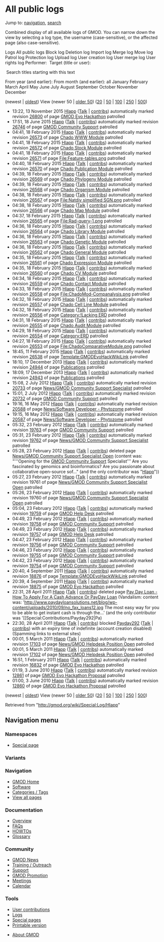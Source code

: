 <div id="mw-page-base" class="noprint">

</div>

<div id="mw-head-base" class="noprint">

</div>

<div id="content" class="mw-body" role="main">

<span id="top"></span>

<div id="mw-js-message" style="display:none;">

</div>



# <span dir="auto">All public logs</span>

<div id="bodyContent">

<div id="contentSub">

</div>

<div id="jump-to-nav" class="mw-jump">

Jump to: [navigation](#mw-navigation), [search](#p-search)

</div>

<div id="mw-content-text">

Combined display of all available logs of GMOD. You can narrow down the
view by selecting a log type, the username (case-sensitive), or the
affected page (also case-sensitive).

Logs All public logs Block log Deletion log Import log Merge log Move
log Patrol log Protection log Upload log User creation log User merge
log User rights log <span style="white-space: nowrap">Performer: </span>
<span style="white-space: nowrap">Target (title or user): </span>

 Search titles starting with this text

From year (and earlier): From month (and earlier): all January February
March April May June July August September October November December

(newest \| <a
href="/mediawiki/index.php?title=Special:Log/Hlapp&amp;dir=prev&amp;type=&amp;user=Hlapp"
class="mw-lastlink" rel="last" title="Special:Log/Hlapp">oldest</a>)
View (newer 50 \| <a
href="/mediawiki/index.php?title=Special:Log/Hlapp&amp;offset=20100603010043&amp;type=&amp;user=Hlapp"
class="mw-nextlink" rel="next" title="Special:Log/Hlapp">older 50</a>)
(<a
href="/mediawiki/index.php?title=Special:Log/Hlapp&amp;offset=&amp;limit=20&amp;type=&amp;user=Hlapp"
class="mw-numlink" title="Special:Log/Hlapp">20</a> \| <a
href="/mediawiki/index.php?title=Special:Log/Hlapp&amp;offset=&amp;limit=50&amp;type=&amp;user=Hlapp"
class="mw-numlink" title="Special:Log/Hlapp">50</a> \| <a
href="/mediawiki/index.php?title=Special:Log/Hlapp&amp;offset=&amp;limit=100&amp;type=&amp;user=Hlapp"
class="mw-numlink" title="Special:Log/Hlapp">100</a> \| <a
href="/mediawiki/index.php?title=Special:Log/Hlapp&amp;offset=&amp;limit=250&amp;type=&amp;user=Hlapp"
class="mw-numlink" title="Special:Log/Hlapp">250</a> \| <a
href="/mediawiki/index.php?title=Special:Log/Hlapp&amp;offset=&amp;limit=500&amp;type=&amp;user=Hlapp"
class="mw-numlink" title="Special:Log/Hlapp">500</a>)

- 13:22, 13 November 2015 <a href="/wiki/User:Hlapp" class="mw-userlink"
  title="User:Hlapp">Hlapp</a> <span class="mw-usertoollinks">(<a
  href="/mediawiki/index.php?title=User_talk:Hlapp&amp;action=edit&amp;redlink=1"
  class="new" title="User talk:Hlapp (page does not exist)">Talk</a> \|
  [contribs](/wiki/Special:Contributions/Hlapp "Special:Contributions/Hlapp"))</span>
  automatically marked revision
  [26800](/mediawiki/index.php?title=GMOD_Evo_Hackathon&oldid=26800&diff=prev "GMOD Evo Hackathon")
  of page [GMOD Evo
  Hackathon](/wiki/GMOD_Evo_Hackathon "GMOD Evo Hackathon") patrolled
- 17:51, 18 June 2015 <a href="/wiki/User:Hlapp" class="mw-userlink"
  title="User:Hlapp">Hlapp</a> <span class="mw-usertoollinks">(<a
  href="/mediawiki/index.php?title=User_talk:Hlapp&amp;action=edit&amp;redlink=1"
  class="new" title="User talk:Hlapp (page does not exist)">Talk</a> \|
  [contribs](/wiki/Special:Contributions/Hlapp "Special:Contributions/Hlapp"))</span>
  automatically marked revision
  [26746](/mediawiki/index.php?title=GMOD_Community_Support&oldid=26746&diff=prev "GMOD Community Support")
  of page [GMOD Community
  Support](/wiki/GMOD_Community_Support "GMOD Community Support")
  patrolled
- 04:41, 18 February 2015 <a href="/wiki/User:Hlapp" class="mw-userlink"
  title="User:Hlapp">Hlapp</a> <span class="mw-usertoollinks">(<a
  href="/mediawiki/index.php?title=User_talk:Hlapp&amp;action=edit&amp;redlink=1"
  class="new" title="User talk:Hlapp (page does not exist)">Talk</a> \|
  [contribs](/wiki/Special:Contributions/Hlapp "Special:Contributions/Hlapp"))</span>
  automatically marked revision
  [26573](/mediawiki/index.php?title=Chado_WWW_Module&oldid=26573&diff=prev "Chado WWW Module")
  of page [Chado WWW Module](/wiki/Chado_WWW_Module "Chado WWW Module")
  patrolled
- 04:41, 18 February 2015 <a href="/wiki/User:Hlapp" class="mw-userlink"
  title="User:Hlapp">Hlapp</a> <span class="mw-usertoollinks">(<a
  href="/mediawiki/index.php?title=User_talk:Hlapp&amp;action=edit&amp;redlink=1"
  class="new" title="User talk:Hlapp (page does not exist)">Talk</a> \|
  [contribs](/wiki/Special:Contributions/Hlapp "Special:Contributions/Hlapp"))</span>
  automatically marked revision
  [26572](/mediawiki/index.php?title=Chado_Stock_Module&oldid=26572&diff=prev "Chado Stock Module")
  of page [Chado Stock
  Module](/wiki/Chado_Stock_Module "Chado Stock Module") patrolled
- 04:41, 18 February 2015 <a href="/wiki/User:Hlapp" class="mw-userlink"
  title="User:Hlapp">Hlapp</a> <span class="mw-usertoollinks">(<a
  href="/mediawiki/index.php?title=User_talk:Hlapp&amp;action=edit&amp;redlink=1"
  class="new" title="User talk:Hlapp (page does not exist)">Talk</a> \|
  [contribs](/wiki/Special:Contributions/Hlapp "Special:Contributions/Hlapp"))</span>
  automatically marked revision
  [26571](/mediawiki/index.php?title=File:Feature-tables.png&oldid=26571&diff=prev "File:Feature-tables.png")
  of page
  [File:Feature-tables.png](/wiki/File:Feature-tables.png "File:Feature-tables.png")
  patrolled
- 04:40, 18 February 2015 <a href="/wiki/User:Hlapp" class="mw-userlink"
  title="User:Hlapp">Hlapp</a> <span class="mw-usertoollinks">(<a
  href="/mediawiki/index.php?title=User_talk:Hlapp&amp;action=edit&amp;redlink=1"
  class="new" title="User talk:Hlapp (page does not exist)">Talk</a> \|
  [contribs](/wiki/Special:Contributions/Hlapp "Special:Contributions/Hlapp"))</span>
  automatically marked revision
  [26570](/mediawiki/index.php?title=Chado_Publication_Module&oldid=26570&diff=prev "Chado Publication Module")
  of page [Chado Publication
  Module](/wiki/Chado_Publication_Module "Chado Publication Module")
  patrolled
- 04:39, 18 February 2015 <a href="/wiki/User:Hlapp" class="mw-userlink"
  title="User:Hlapp">Hlapp</a> <span class="mw-usertoollinks">(<a
  href="/mediawiki/index.php?title=User_talk:Hlapp&amp;action=edit&amp;redlink=1"
  class="new" title="User talk:Hlapp (page does not exist)">Talk</a> \|
  [contribs](/wiki/Special:Contributions/Hlapp "Special:Contributions/Hlapp"))</span>
  automatically marked revision
  [26569](/mediawiki/index.php?title=Chado_Phylogeny_Module&oldid=26569&diff=prev "Chado Phylogeny Module")
  of page [Chado Phylogeny
  Module](/wiki/Chado_Phylogeny_Module "Chado Phylogeny Module")
  patrolled
- 04:39, 18 February 2015 <a href="/wiki/User:Hlapp" class="mw-userlink"
  title="User:Hlapp">Hlapp</a> <span class="mw-usertoollinks">(<a
  href="/mediawiki/index.php?title=User_talk:Hlapp&amp;action=edit&amp;redlink=1"
  class="new" title="User talk:Hlapp (page does not exist)">Talk</a> \|
  [contribs](/wiki/Special:Contributions/Hlapp "Special:Contributions/Hlapp"))</span>
  automatically marked revision
  [26568](/mediawiki/index.php?title=Chado_Organism_Module&oldid=26568&diff=prev "Chado Organism Module")
  of page [Chado Organism
  Module](/wiki/Chado_Organism_Module "Chado Organism Module") patrolled
- 04:38, 18 February 2015 <a href="/wiki/User:Hlapp" class="mw-userlink"
  title="User:Hlapp">Hlapp</a> <span class="mw-usertoollinks">(<a
  href="/mediawiki/index.php?title=User_talk:Hlapp&amp;action=edit&amp;redlink=1"
  class="new" title="User talk:Hlapp (page does not exist)">Talk</a> \|
  [contribs](/wiki/Special:Contributions/Hlapp "Special:Contributions/Hlapp"))</span>
  automatically marked revision
  [26567](/mediawiki/index.php?title=File:Natdiv_simplified_SGN.png&oldid=26567&diff=prev "File:Natdiv simplified SGN.png")
  of page [File:Natdiv simplified
  SGN.png](/wiki/File:Natdiv_simplified_SGN.png "File:Natdiv simplified SGN.png")
  patrolled
- 04:38, 18 February 2015 <a href="/wiki/User:Hlapp" class="mw-userlink"
  title="User:Hlapp">Hlapp</a> <span class="mw-usertoollinks">(<a
  href="/mediawiki/index.php?title=User_talk:Hlapp&amp;action=edit&amp;redlink=1"
  class="new" title="User talk:Hlapp (page does not exist)">Talk</a> \|
  [contribs](/wiki/Special:Contributions/Hlapp "Special:Contributions/Hlapp"))</span>
  automatically marked revision
  [26566](/mediawiki/index.php?title=Chado_Map_Module&oldid=26566&diff=prev "Chado Map Module")
  of page [Chado Map Module](/wiki/Chado_Map_Module "Chado Map Module")
  patrolled
- 04:37, 18 February 2015 <a href="/wiki/User:Hlapp" class="mw-userlink"
  title="User:Hlapp">Hlapp</a> <span class="mw-usertoollinks">(<a
  href="/mediawiki/index.php?title=User_talk:Hlapp&amp;action=edit&amp;redlink=1"
  class="new" title="User talk:Hlapp (page does not exist)">Talk</a> \|
  [contribs](/wiki/Special:Contributions/Hlapp "Special:Contributions/Hlapp"))</span>
  automatically marked revision
  [26565](/mediawiki/index.php?title=File:Rad-query-1.png&oldid=26565&diff=prev "File:Rad-query-1.png")
  of page
  [File:Rad-query-1.png](/wiki/File:Rad-query-1.png "File:Rad-query-1.png")
  patrolled
- 04:36, 18 February 2015 <a href="/wiki/User:Hlapp" class="mw-userlink"
  title="User:Hlapp">Hlapp</a> <span class="mw-usertoollinks">(<a
  href="/mediawiki/index.php?title=User_talk:Hlapp&amp;action=edit&amp;redlink=1"
  class="new" title="User talk:Hlapp (page does not exist)">Talk</a> \|
  [contribs](/wiki/Special:Contributions/Hlapp "Special:Contributions/Hlapp"))</span>
  automatically marked revision
  [26564](/mediawiki/index.php?title=Chado_Library_Module&oldid=26564&diff=prev "Chado Library Module")
  of page [Chado Library
  Module](/wiki/Chado_Library_Module "Chado Library Module") patrolled
- 04:36, 18 February 2015 <a href="/wiki/User:Hlapp" class="mw-userlink"
  title="User:Hlapp">Hlapp</a> <span class="mw-usertoollinks">(<a
  href="/mediawiki/index.php?title=User_talk:Hlapp&amp;action=edit&amp;redlink=1"
  class="new" title="User talk:Hlapp (page does not exist)">Talk</a> \|
  [contribs](/wiki/Special:Contributions/Hlapp "Special:Contributions/Hlapp"))</span>
  automatically marked revision
  [26563](/mediawiki/index.php?title=Chado_Genetic_Module&oldid=26563&diff=prev "Chado Genetic Module")
  of page [Chado Genetic
  Module](/wiki/Chado_Genetic_Module "Chado Genetic Module") patrolled
- 04:36, 18 February 2015 <a href="/wiki/User:Hlapp" class="mw-userlink"
  title="User:Hlapp">Hlapp</a> <span class="mw-usertoollinks">(<a
  href="/mediawiki/index.php?title=User_talk:Hlapp&amp;action=edit&amp;redlink=1"
  class="new" title="User talk:Hlapp (page does not exist)">Talk</a> \|
  [contribs](/wiki/Special:Contributions/Hlapp "Special:Contributions/Hlapp"))</span>
  automatically marked revision
  [26562](/mediawiki/index.php?title=Chado_General_Module&oldid=26562&diff=prev "Chado General Module")
  of page [Chado General
  Module](/wiki/Chado_General_Module "Chado General Module") patrolled
- 04:35, 18 February 2015 <a href="/wiki/User:Hlapp" class="mw-userlink"
  title="User:Hlapp">Hlapp</a> <span class="mw-usertoollinks">(<a
  href="/mediawiki/index.php?title=User_talk:Hlapp&amp;action=edit&amp;redlink=1"
  class="new" title="User talk:Hlapp (page does not exist)">Talk</a> \|
  [contribs](/wiki/Special:Contributions/Hlapp "Special:Contributions/Hlapp"))</span>
  automatically marked revision
  [26561](/mediawiki/index.php?title=Chado_Expression_Module&oldid=26561&diff=prev "Chado Expression Module")
  of page [Chado Expression
  Module](/wiki/Chado_Expression_Module "Chado Expression Module")
  patrolled
- 04:35, 18 February 2015 <a href="/wiki/User:Hlapp" class="mw-userlink"
  title="User:Hlapp">Hlapp</a> <span class="mw-usertoollinks">(<a
  href="/mediawiki/index.php?title=User_talk:Hlapp&amp;action=edit&amp;redlink=1"
  class="new" title="User talk:Hlapp (page does not exist)">Talk</a> \|
  [contribs](/wiki/Special:Contributions/Hlapp "Special:Contributions/Hlapp"))</span>
  automatically marked revision
  [26560](/mediawiki/index.php?title=Chado_CV_Module&oldid=26560&diff=prev "Chado CV Module")
  of page [Chado CV Module](/wiki/Chado_CV_Module "Chado CV Module")
  patrolled
- 04:34, 18 February 2015 <a href="/wiki/User:Hlapp" class="mw-userlink"
  title="User:Hlapp">Hlapp</a> <span class="mw-usertoollinks">(<a
  href="/mediawiki/index.php?title=User_talk:Hlapp&amp;action=edit&amp;redlink=1"
  class="new" title="User talk:Hlapp (page does not exist)">Talk</a> \|
  [contribs](/wiki/Special:Contributions/Hlapp "Special:Contributions/Hlapp"))</span>
  automatically marked revision
  [26559](/mediawiki/index.php?title=Chado_Contact_Module&oldid=26559&diff=prev "Chado Contact Module")
  of page [Chado Contact
  Module](/wiki/Chado_Contact_Module "Chado Contact Module") patrolled
- 04:33, 18 February 2015 <a href="/wiki/User:Hlapp" class="mw-userlink"
  title="User:Hlapp">Hlapp</a> <span class="mw-usertoollinks">(<a
  href="/mediawiki/index.php?title=User_talk:Hlapp&amp;action=edit&amp;redlink=1"
  class="new" title="User talk:Hlapp (page does not exist)">Talk</a> \|
  [contribs](/wiki/Special:Contributions/Hlapp "Special:Contributions/Hlapp"))</span>
  automatically marked revision
  [26558](/mediawiki/index.php?title=File:ChadoMod-Companalysis.png&oldid=26558&diff=prev "File:ChadoMod-Companalysis.png")
  of page
  [File:ChadoMod-Companalysis.png](/wiki/File:ChadoMod-Companalysis.png "File:ChadoMod-Companalysis.png")
  patrolled
- 04:32, 18 February 2015 <a href="/wiki/User:Hlapp" class="mw-userlink"
  title="User:Hlapp">Hlapp</a> <span class="mw-usertoollinks">(<a
  href="/mediawiki/index.php?title=User_talk:Hlapp&amp;action=edit&amp;redlink=1"
  class="new" title="User talk:Hlapp (page does not exist)">Talk</a> \|
  [contribs](/wiki/Special:Contributions/Hlapp "Special:Contributions/Hlapp"))</span>
  automatically marked revision
  [26557](/mediawiki/index.php?title=Chado_Cell_Line_Module&oldid=26557&diff=prev "Chado Cell Line Module")
  of page [Chado Cell Line
  Module](/wiki/Chado_Cell_Line_Module "Chado Cell Line Module")
  patrolled
- 04:32, 18 February 2015 <a href="/wiki/User:Hlapp" class="mw-userlink"
  title="User:Hlapp">Hlapp</a> <span class="mw-usertoollinks">(<a
  href="/mediawiki/index.php?title=User_talk:Hlapp&amp;action=edit&amp;redlink=1"
  class="new" title="User talk:Hlapp (page does not exist)">Talk</a> \|
  [contribs](/wiki/Special:Contributions/Hlapp "Special:Contributions/Hlapp"))</span>
  automatically marked revision
  [26556](/mediawiki/index.php?title=Category:!Lacking_ERD&oldid=26556&diff=prev "Category:!Lacking ERD")
  of page [Category:!Lacking
  ERD](/wiki/Category:!Lacking_ERD "Category:!Lacking ERD") patrolled
- 04:31, 18 February 2015 <a href="/wiki/User:Hlapp" class="mw-userlink"
  title="User:Hlapp">Hlapp</a> <span class="mw-usertoollinks">(<a
  href="/mediawiki/index.php?title=User_talk:Hlapp&amp;action=edit&amp;redlink=1"
  class="new" title="User talk:Hlapp (page does not exist)">Talk</a> \|
  [contribs](/wiki/Special:Contributions/Hlapp "Special:Contributions/Hlapp"))</span>
  automatically marked revision
  [26555](/mediawiki/index.php?title=Chado_Audit_Module&oldid=26555&diff=prev "Chado Audit Module")
  of page [Chado Audit
  Module](/wiki/Chado_Audit_Module "Chado Audit Module") patrolled
- 04:29, 18 February 2015 <a href="/wiki/User:Hlapp" class="mw-userlink"
  title="User:Hlapp">Hlapp</a> <span class="mw-usertoollinks">(<a
  href="/mediawiki/index.php?title=User_talk:Hlapp&amp;action=edit&amp;redlink=1"
  class="new" title="User talk:Hlapp (page does not exist)">Talk</a> \|
  [contribs](/wiki/Special:Contributions/Hlapp "Special:Contributions/Hlapp"))</span>
  automatically marked revision
  [26554](/mediawiki/index.php?title=Category:ERD&oldid=26554&diff=prev "Category:ERD")
  of page [Category:ERD](/wiki/Category:ERD "Category:ERD") patrolled
- 04:27, 18 February 2015 <a href="/wiki/User:Hlapp" class="mw-userlink"
  title="User:Hlapp">Hlapp</a> <span class="mw-usertoollinks">(<a
  href="/mediawiki/index.php?title=User_talk:Hlapp&amp;action=edit&amp;redlink=1"
  class="new" title="User talk:Hlapp (page does not exist)">Talk</a> \|
  [contribs](/wiki/Special:Contributions/Hlapp "Special:Contributions/Hlapp"))</span>
  automatically marked revision
  [26553](/mediawiki/index.php?title=File:ChadoComparativeModule.png&oldid=26553&diff=prev "File:ChadoComparativeModule.png")
  of page
  [File:ChadoComparativeModule.png](/wiki/File:ChadoComparativeModule.png "File:ChadoComparativeModule.png")
  patrolled
- 18:45, 11 February 2015 <a href="/wiki/User:Hlapp" class="mw-userlink"
  title="User:Hlapp">Hlapp</a> <span class="mw-usertoollinks">(<a
  href="/mediawiki/index.php?title=User_talk:Hlapp&amp;action=edit&amp;redlink=1"
  class="new" title="User talk:Hlapp (page does not exist)">Talk</a> \|
  [contribs](/wiki/Special:Contributions/Hlapp "Special:Contributions/Hlapp"))</span>
  automatically marked revision
  [26538](/mediawiki/index.php?title=Template:GMODEvoHackWikiLink&oldid=26538&diff=prev "Template:GMODEvoHackWikiLink")
  of page
  [Template:GMODEvoHackWikiLink](/wiki/Template:GMODEvoHackWikiLink "Template:GMODEvoHackWikiLink")
  patrolled
- 18:10, 17 December 2013 <a href="/wiki/User:Hlapp" class="mw-userlink"
  title="User:Hlapp">Hlapp</a> <span class="mw-usertoollinks">(<a
  href="/mediawiki/index.php?title=User_talk:Hlapp&amp;action=edit&amp;redlink=1"
  class="new" title="User talk:Hlapp (page does not exist)">Talk</a> \|
  [contribs](/wiki/Special:Contributions/Hlapp "Special:Contributions/Hlapp"))</span>
  automatically marked revision
  [24944](/mediawiki/index.php?title=Publications&oldid=24944&diff=prev "Publications")
  of page [Publications](/wiki/Publications "Publications") patrolled
- 18:09, 17 December 2013 <a href="/wiki/User:Hlapp" class="mw-userlink"
  title="User:Hlapp">Hlapp</a> <span class="mw-usertoollinks">(<a
  href="/mediawiki/index.php?title=User_talk:Hlapp&amp;action=edit&amp;redlink=1"
  class="new" title="User talk:Hlapp (page does not exist)">Talk</a> \|
  [contribs](/wiki/Special:Contributions/Hlapp "Special:Contributions/Hlapp"))</span>
  automatically marked revision
  [24943](/mediawiki/index.php?title=Publications&oldid=24943&diff=prev "Publications")
  of page [Publications](/wiki/Publications "Publications") patrolled
- 15:08, 2 July 2012 <a href="/wiki/User:Hlapp" class="mw-userlink"
  title="User:Hlapp">Hlapp</a> <span class="mw-usertoollinks">(<a
  href="/mediawiki/index.php?title=User_talk:Hlapp&amp;action=edit&amp;redlink=1"
  class="new" title="User talk:Hlapp (page does not exist)">Talk</a> \|
  [contribs](/wiki/Special:Contributions/Hlapp "Special:Contributions/Hlapp"))</span>
  automatically marked revision
  [20733](/mediawiki/index.php?title=News/GMOD_Community_Support_Specialist&oldid=20733&diff=prev "News/GMOD Community Support Specialist")
  of page [News/GMOD Community Support
  Specialist](/wiki/News/GMOD_Community_Support_Specialist "News/GMOD Community Support Specialist")
  patrolled
- 15:01, 2 July 2012 <a href="/wiki/User:Hlapp" class="mw-userlink"
  title="User:Hlapp">Hlapp</a> <span class="mw-usertoollinks">(<a
  href="/mediawiki/index.php?title=User_talk:Hlapp&amp;action=edit&amp;redlink=1"
  class="new" title="User talk:Hlapp (page does not exist)">Talk</a> \|
  [contribs](/wiki/Special:Contributions/Hlapp "Special:Contributions/Hlapp"))</span>
  automatically marked revision
  [20732](/mediawiki/index.php?title=GMOD_Community_Support&oldid=20732&diff=prev "GMOD Community Support")
  of page [GMOD Community
  Support](/wiki/GMOD_Community_Support "GMOD Community Support")
  patrolled
- 19:16, 16 May 2012 <a href="/wiki/User:Hlapp" class="mw-userlink"
  title="User:Hlapp">Hlapp</a> <span class="mw-usertoollinks">(<a
  href="/mediawiki/index.php?title=User_talk:Hlapp&amp;action=edit&amp;redlink=1"
  class="new" title="User talk:Hlapp (page does not exist)">Talk</a> \|
  [contribs](/wiki/Special:Contributions/Hlapp "Special:Contributions/Hlapp"))</span>
  automatically marked revision
  [20588](/mediawiki/index.php?title=News/Software_Developer_-_Phytozome&oldid=20588&diff=prev "News/Software Developer - Phytozome")
  of page [News/Software Developer -
  Phytozome](/wiki/News/Software_Developer_-_Phytozome "News/Software Developer - Phytozome")
  patrolled
- 19:15, 16 May 2012 <a href="/wiki/User:Hlapp" class="mw-userlink"
  title="User:Hlapp">Hlapp</a> <span class="mw-usertoollinks">(<a
  href="/mediawiki/index.php?title=User_talk:Hlapp&amp;action=edit&amp;redlink=1"
  class="new" title="User talk:Hlapp (page does not exist)">Talk</a> \|
  [contribs](/wiki/Special:Contributions/Hlapp "Special:Contributions/Hlapp"))</span>
  automatically marked revision
  [20587](/mediawiki/index.php?title=News/Software_Developer_-_Phytozome&oldid=20587&diff=prev "News/Software Developer - Phytozome")
  of page [News/Software Developer -
  Phytozome](/wiki/News/Software_Developer_-_Phytozome "News/Software Developer - Phytozome")
  patrolled
- 05:32, 23 February 2012 <a href="/wiki/User:Hlapp" class="mw-userlink"
  title="User:Hlapp">Hlapp</a> <span class="mw-usertoollinks">(<a
  href="/mediawiki/index.php?title=User_talk:Hlapp&amp;action=edit&amp;redlink=1"
  class="new" title="User talk:Hlapp (page does not exist)">Talk</a> \|
  [contribs](/wiki/Special:Contributions/Hlapp "Special:Contributions/Hlapp"))</span>
  automatically marked revision
  [19763](/mediawiki/index.php?title=GMOD_Community_Support&oldid=19763&diff=prev "GMOD Community Support")
  of page [GMOD Community
  Support](/wiki/GMOD_Community_Support "GMOD Community Support")
  patrolled
- 05:31, 23 February 2012 <a href="/wiki/User:Hlapp" class="mw-userlink"
  title="User:Hlapp">Hlapp</a> <span class="mw-usertoollinks">(<a
  href="/mediawiki/index.php?title=User_talk:Hlapp&amp;action=edit&amp;redlink=1"
  class="new" title="User talk:Hlapp (page does not exist)">Talk</a> \|
  [contribs](/wiki/Special:Contributions/Hlapp "Special:Contributions/Hlapp"))</span>
  automatically marked revision
  [19762](/mediawiki/index.php?title=News/GMOD_Community_Support_Specialist&oldid=19762&diff=prev "News/GMOD Community Support Specialist")
  of page [News/GMOD Community Support
  Specialist](/wiki/News/GMOD_Community_Support_Specialist "News/GMOD Community Support Specialist")
  patrolled
- 05:28, 23 February 2012 <a href="/wiki/User:Hlapp" class="mw-userlink"
  title="User:Hlapp">Hlapp</a> <span class="mw-usertoollinks">(<a
  href="/mediawiki/index.php?title=User_talk:Hlapp&amp;action=edit&amp;redlink=1"
  class="new" title="User talk:Hlapp (page does not exist)">Talk</a> \|
  [contribs](/wiki/Special:Contributions/Hlapp "Special:Contributions/Hlapp"))</span>
  deleted page <a
  href="/mediawiki/index.php?title=News/GMOD_Community_Support_Specialist_Open&amp;action=edit&amp;redlink=1"
  class="new"
  title="News/GMOD Community Support Specialist Open (page does not exist)">News/GMOD
  Community Support Specialist Open</a> <span class="comment">(content
  was: "'''Opening for the [GMOD Community
  Support](/wiki/GMOD_Community_Support "GMOD Community Support")
  Specialist''' Are you fascinated by genomics and bioinformatics? Are
  you passionate about collaborative open-source sof…" (and the only
  contributor was
  "[Hlapp](/wiki/Special:Contributions/Hlapp "Special:Contributions/Hlapp")"))</span>
- 05:27, 23 February 2012 <a href="/wiki/User:Hlapp" class="mw-userlink"
  title="User:Hlapp">Hlapp</a> <span class="mw-usertoollinks">(<a
  href="/mediawiki/index.php?title=User_talk:Hlapp&amp;action=edit&amp;redlink=1"
  class="new" title="User talk:Hlapp (page does not exist)">Talk</a> \|
  [contribs](/wiki/Special:Contributions/Hlapp "Special:Contributions/Hlapp"))</span>
  automatically marked revision 19761 of page <a
  href="/mediawiki/index.php?title=News/GMOD_Community_Support_Specialist_Open&amp;action=edit&amp;redlink=1"
  class="new"
  title="News/GMOD Community Support Specialist Open (page does not exist)">News/GMOD
  Community Support Specialist Open</a> patrolled
- 05:26, 23 February 2012 <a href="/wiki/User:Hlapp" class="mw-userlink"
  title="User:Hlapp">Hlapp</a> <span class="mw-usertoollinks">(<a
  href="/mediawiki/index.php?title=User_talk:Hlapp&amp;action=edit&amp;redlink=1"
  class="new" title="User talk:Hlapp (page does not exist)">Talk</a> \|
  [contribs](/wiki/Special:Contributions/Hlapp "Special:Contributions/Hlapp"))</span>
  automatically marked revision 19760 of page <a
  href="/mediawiki/index.php?title=News/GMOD_Community_Support_Specialist_Open&amp;action=edit&amp;redlink=1"
  class="new"
  title="News/GMOD Community Support Specialist Open (page does not exist)">News/GMOD
  Community Support Specialist Open</a> patrolled
- 05:04, 23 February 2012 <a href="/wiki/User:Hlapp" class="mw-userlink"
  title="User:Hlapp">Hlapp</a> <span class="mw-usertoollinks">(<a
  href="/mediawiki/index.php?title=User_talk:Hlapp&amp;action=edit&amp;redlink=1"
  class="new" title="User talk:Hlapp (page does not exist)">Talk</a> \|
  [contribs](/wiki/Special:Contributions/Hlapp "Special:Contributions/Hlapp"))</span>
  automatically marked revision
  [19759](/mediawiki/index.php?title=GMOD_Help_Desk&oldid=19759&diff=prev "GMOD Help Desk")
  of page [GMOD Help Desk](/wiki/GMOD_Help_Desk "GMOD Help Desk")
  patrolled
- 04:49, 23 February 2012 <a href="/wiki/User:Hlapp" class="mw-userlink"
  title="User:Hlapp">Hlapp</a> <span class="mw-usertoollinks">(<a
  href="/mediawiki/index.php?title=User_talk:Hlapp&amp;action=edit&amp;redlink=1"
  class="new" title="User talk:Hlapp (page does not exist)">Talk</a> \|
  [contribs](/wiki/Special:Contributions/Hlapp "Special:Contributions/Hlapp"))</span>
  automatically marked revision
  [19758](/mediawiki/index.php?title=GMOD_Community_Support&oldid=19758&diff=prev "GMOD Community Support")
  of page [GMOD Community
  Support](/wiki/GMOD_Community_Support "GMOD Community Support")
  patrolled
- 04:49, 23 February 2012 <a href="/wiki/User:Hlapp" class="mw-userlink"
  title="User:Hlapp">Hlapp</a> <span class="mw-usertoollinks">(<a
  href="/mediawiki/index.php?title=User_talk:Hlapp&amp;action=edit&amp;redlink=1"
  class="new" title="User talk:Hlapp (page does not exist)">Talk</a> \|
  [contribs](/wiki/Special:Contributions/Hlapp "Special:Contributions/Hlapp"))</span>
  automatically marked revision
  [19757](/mediawiki/index.php?title=GMOD_Help_Desk&oldid=19757&diff=prev "GMOD Help Desk")
  of page [GMOD Help Desk](/wiki/GMOD_Help_Desk "GMOD Help Desk")
  patrolled
- 04:47, 23 February 2012 <a href="/wiki/User:Hlapp" class="mw-userlink"
  title="User:Hlapp">Hlapp</a> <span class="mw-usertoollinks">(<a
  href="/mediawiki/index.php?title=User_talk:Hlapp&amp;action=edit&amp;redlink=1"
  class="new" title="User talk:Hlapp (page does not exist)">Talk</a> \|
  [contribs](/wiki/Special:Contributions/Hlapp "Special:Contributions/Hlapp"))</span>
  automatically marked revision
  [19756](/mediawiki/index.php?title=GMOD_Community_Support&oldid=19756&diff=prev "GMOD Community Support")
  of page [GMOD Community
  Support](/wiki/GMOD_Community_Support "GMOD Community Support")
  patrolled
- 04:46, 23 February 2012 <a href="/wiki/User:Hlapp" class="mw-userlink"
  title="User:Hlapp">Hlapp</a> <span class="mw-usertoollinks">(<a
  href="/mediawiki/index.php?title=User_talk:Hlapp&amp;action=edit&amp;redlink=1"
  class="new" title="User talk:Hlapp (page does not exist)">Talk</a> \|
  [contribs](/wiki/Special:Contributions/Hlapp "Special:Contributions/Hlapp"))</span>
  automatically marked revision
  [19755](/mediawiki/index.php?title=GMOD_Community_Support&oldid=19755&diff=prev "GMOD Community Support")
  of page [GMOD Community
  Support](/wiki/GMOD_Community_Support "GMOD Community Support")
  patrolled
- 04:42, 23 February 2012 <a href="/wiki/User:Hlapp" class="mw-userlink"
  title="User:Hlapp">Hlapp</a> <span class="mw-usertoollinks">(<a
  href="/mediawiki/index.php?title=User_talk:Hlapp&amp;action=edit&amp;redlink=1"
  class="new" title="User talk:Hlapp (page does not exist)">Talk</a> \|
  [contribs](/wiki/Special:Contributions/Hlapp "Special:Contributions/Hlapp"))</span>
  automatically marked revision
  [19754](/mediawiki/index.php?title=GMOD_Community_Support&oldid=19754&diff=prev "GMOD Community Support")
  of page [GMOD Community
  Support](/wiki/GMOD_Community_Support "GMOD Community Support")
  patrolled
- 20:40, 4 September 2011 <a href="/wiki/User:Hlapp" class="mw-userlink"
  title="User:Hlapp">Hlapp</a> <span class="mw-usertoollinks">(<a
  href="/mediawiki/index.php?title=User_talk:Hlapp&amp;action=edit&amp;redlink=1"
  class="new" title="User talk:Hlapp (page does not exist)">Talk</a> \|
  [contribs](/wiki/Special:Contributions/Hlapp "Special:Contributions/Hlapp"))</span>
  automatically marked revision
  [18876](/mediawiki/index.php?title=Template:GMODEvoHackWikiLink&oldid=18876&diff=prev "Template:GMODEvoHackWikiLink")
  of page
  [Template:GMODEvoHackWikiLink](/wiki/Template:GMODEvoHackWikiLink "Template:GMODEvoHackWikiLink")
  patrolled
- 20:39, 4 September 2011 <a href="/wiki/User:Hlapp" class="mw-userlink"
  title="User:Hlapp">Hlapp</a> <span class="mw-usertoollinks">(<a
  href="/mediawiki/index.php?title=User_talk:Hlapp&amp;action=edit&amp;redlink=1"
  class="new" title="User talk:Hlapp (page does not exist)">Talk</a> \|
  [contribs](/wiki/Special:Contributions/Hlapp "Special:Contributions/Hlapp"))</span>
  automatically marked revision
  [18875](/mediawiki/index.php?title=GMOD_Evo_Hackathon&oldid=18875&diff=prev "GMOD Evo Hackathon")
  of page [GMOD Evo
  Hackathon](/wiki/GMOD_Evo_Hackathon "GMOD Evo Hackathon") patrolled
- 22:31, 28 April 2011 <a href="/wiki/User:Hlapp" class="mw-userlink"
  title="User:Hlapp">Hlapp</a> <span class="mw-usertoollinks">(<a
  href="/mediawiki/index.php?title=User_talk:Hlapp&amp;action=edit&amp;redlink=1"
  class="new" title="User talk:Hlapp (page does not exist)">Talk</a> \|
  [contribs](/wiki/Special:Contributions/Hlapp "Special:Contributions/Hlapp"))</span>
  deleted page <a
  href="/mediawiki/index.php?title=Pay_Day_Loan_-_How_To_Apply_For_A_Cash_Advance_Or_PayDay_Loan&amp;action=edit&amp;redlink=1"
  class="new"
  title="Pay Day Loan - How To Apply For A Cash Advance Or PayDay Loan (page does not exist)">Pay
  Day Loan - How To Apply For A Cash Advance Or PayDay Loan</a>
  <span class="comment">(Vandalism: content was:
  'http://www.paydayloansolutions.net/blog/wp-content/uploads/2010/09/no_fax_loans12.jpg
  The most easy way for you to be able to get instant cash is through
  the...' (and the only contributor was
  '\[\[Special:Contributions/Payday292\|Pa)</span>
- 22:30, 28 April 2011 <a href="/wiki/User:Hlapp" class="mw-userlink"
  title="User:Hlapp">Hlapp</a> <span class="mw-usertoollinks">(<a
  href="/mediawiki/index.php?title=User_talk:Hlapp&amp;action=edit&amp;redlink=1"
  class="new" title="User talk:Hlapp (page does not exist)">Talk</a> \|
  [contribs](/wiki/Special:Contributions/Hlapp "Special:Contributions/Hlapp"))</span>
  blocked <a
  href="/mediawiki/index.php?title=User:Payday292&amp;action=edit&amp;redlink=1"
  class="new mw-userlink"
  title="User:Payday292 (page does not exist)">Payday292</a>
  <span class="mw-usertoollinks">(<a
  href="/mediawiki/index.php?title=User_talk:Payday292&amp;action=edit&amp;redlink=1"
  class="new" title="User talk:Payday292 (page does not exist)">Talk</a>
  \|
  [contribs](/wiki/Special:Contributions/Payday292 "Special:Contributions/Payday292"))</span>
  with an expiry time of <span class="blockExpiry"
  title="‎infinite">indefinite</span> (account creation disabled)
  <span class="comment">(Spamming links to external sites)</span>
- 00:01, 5 March 2011 <a href="/wiki/User:Hlapp" class="mw-userlink"
  title="User:Hlapp">Hlapp</a> <span class="mw-usertoollinks">(<a
  href="/mediawiki/index.php?title=User_talk:Hlapp&amp;action=edit&amp;redlink=1"
  class="new" title="User talk:Hlapp (page does not exist)">Talk</a> \|
  [contribs](/wiki/Special:Contributions/Hlapp "Special:Contributions/Hlapp"))</span>
  automatically marked revision
  [17103](/mediawiki/index.php?title=News/GMOD_Helpdesk_Position_Open&oldid=17103&diff=prev "News/GMOD Helpdesk Position Open")
  of page [News/GMOD Helpdesk Position
  Open](/wiki/News/GMOD_Helpdesk_Position_Open "News/GMOD Helpdesk Position Open")
  patrolled
- 00:01, 5 March 2011 <a href="/wiki/User:Hlapp" class="mw-userlink"
  title="User:Hlapp">Hlapp</a> <span class="mw-usertoollinks">(<a
  href="/mediawiki/index.php?title=User_talk:Hlapp&amp;action=edit&amp;redlink=1"
  class="new" title="User talk:Hlapp (page does not exist)">Talk</a> \|
  [contribs](/wiki/Special:Contributions/Hlapp "Special:Contributions/Hlapp"))</span>
  automatically marked revision
  [17102](/mediawiki/index.php?title=News/GMOD_Helpdesk_Position_Open&oldid=17102&diff=prev "News/GMOD Helpdesk Position Open")
  of page [News/GMOD Helpdesk Position
  Open](/wiki/News/GMOD_Helpdesk_Position_Open "News/GMOD Helpdesk Position Open")
  patrolled
- 16:51, 1 February 2011 <a href="/wiki/User:Hlapp" class="mw-userlink"
  title="User:Hlapp">Hlapp</a> <span class="mw-usertoollinks">(<a
  href="/mediawiki/index.php?title=User_talk:Hlapp&amp;action=edit&amp;redlink=1"
  class="new" title="User talk:Hlapp (page does not exist)">Talk</a> \|
  [contribs](/wiki/Special:Contributions/Hlapp "Special:Contributions/Hlapp"))</span>
  automatically marked revision
  [16832](/mediawiki/index.php?title=GMOD_Evo_Hackathon&oldid=16832&diff=prev "GMOD Evo Hackathon")
  of page [GMOD Evo
  Hackathon](/wiki/GMOD_Evo_Hackathon "GMOD Evo Hackathon") patrolled
- 01:19, 3 June 2010 <a href="/wiki/User:Hlapp" class="mw-userlink"
  title="User:Hlapp">Hlapp</a> <span class="mw-usertoollinks">(<a
  href="/mediawiki/index.php?title=User_talk:Hlapp&amp;action=edit&amp;redlink=1"
  class="new" title="User talk:Hlapp (page does not exist)">Talk</a> \|
  [contribs](/wiki/Special:Contributions/Hlapp "Special:Contributions/Hlapp"))</span>
  automatically marked revision
  [12861](/mediawiki/index.php?title=GMOD_Evo_Hackathon_Proposal&oldid=12861&diff=prev "GMOD Evo Hackathon Proposal")
  of page [GMOD Evo Hackathon
  Proposal](/wiki/GMOD_Evo_Hackathon_Proposal "GMOD Evo Hackathon Proposal")
  patrolled
- 01:00, 3 June 2010 <a href="/wiki/User:Hlapp" class="mw-userlink"
  title="User:Hlapp">Hlapp</a> <span class="mw-usertoollinks">(<a
  href="/mediawiki/index.php?title=User_talk:Hlapp&amp;action=edit&amp;redlink=1"
  class="new" title="User talk:Hlapp (page does not exist)">Talk</a> \|
  [contribs](/wiki/Special:Contributions/Hlapp "Special:Contributions/Hlapp"))</span>
  automatically marked revision
  [12860](/mediawiki/index.php?title=GMOD_Evo_Hackathon_Proposal&oldid=12860&diff=prev "GMOD Evo Hackathon Proposal")
  of page [GMOD Evo Hackathon
  Proposal](/wiki/GMOD_Evo_Hackathon_Proposal "GMOD Evo Hackathon Proposal")
  patrolled

(newest \| <a
href="/mediawiki/index.php?title=Special:Log/Hlapp&amp;dir=prev&amp;type=&amp;user=Hlapp"
class="mw-lastlink" rel="last" title="Special:Log/Hlapp">oldest</a>)
View (newer 50 \| <a
href="/mediawiki/index.php?title=Special:Log/Hlapp&amp;offset=20100603010043&amp;type=&amp;user=Hlapp"
class="mw-nextlink" rel="next" title="Special:Log/Hlapp">older 50</a>)
(<a
href="/mediawiki/index.php?title=Special:Log/Hlapp&amp;offset=&amp;limit=20&amp;type=&amp;user=Hlapp"
class="mw-numlink" title="Special:Log/Hlapp">20</a> \| <a
href="/mediawiki/index.php?title=Special:Log/Hlapp&amp;offset=&amp;limit=50&amp;type=&amp;user=Hlapp"
class="mw-numlink" title="Special:Log/Hlapp">50</a> \| <a
href="/mediawiki/index.php?title=Special:Log/Hlapp&amp;offset=&amp;limit=100&amp;type=&amp;user=Hlapp"
class="mw-numlink" title="Special:Log/Hlapp">100</a> \| <a
href="/mediawiki/index.php?title=Special:Log/Hlapp&amp;offset=&amp;limit=250&amp;type=&amp;user=Hlapp"
class="mw-numlink" title="Special:Log/Hlapp">250</a> \| <a
href="/mediawiki/index.php?title=Special:Log/Hlapp&amp;offset=&amp;limit=500&amp;type=&amp;user=Hlapp"
class="mw-numlink" title="Special:Log/Hlapp">500</a>)

</div>

<div class="printfooter">

Retrieved from "<http://gmod.org/wiki/Special:Log/Hlapp>"

</div>

<div id="catlinks" class="catlinks catlinks-allhidden">

</div>

<div class="visualClear">

</div>

</div>

</div>

<div id="mw-navigation">

## Navigation menu

<div id="mw-head">



<div id="left-navigation">

<div id="p-namespaces" class="vectorTabs" role="navigation"
aria-labelledby="p-namespaces-label">

### Namespaces

- <span id="ca-nstab-special">[Special
  page](/wiki/Special:Log/Hlapp "This is a special page, you cannot edit the page itself")</span>

</div>

<div id="p-variants" class="vectorMenu emptyPortlet" role="navigation"
aria-labelledby="p-variants-label">

### 

### Variants[](#)

<div class="menu">

</div>

</div>

</div>





</div>



</div>

</div>

</div>

<div id="mw-panel">

<div id="p-logo" role="banner">

<a href="/wiki/Main_Page"
style="background-image: url(http://gmod.org/images/GMOD-cogs.png);"
title="Visit the main page"></a>

</div>

<div id="p-Navigation" class="portal" role="navigation"
aria-labelledby="p-Navigation-label">

### Navigation

<div class="body">

- <span id="n-GMOD-Home">[GMOD Home](/wiki/Main_Page)</span>
- <span id="n-Software">[Software](/wiki/GMOD_Components)</span>
- <span id="n-Categories-.2F-Tags">[Categories /
  Tags](/wiki/Categories)</span>
- <span id="n-View-all-pages">[View all
  pages](/wiki/Special:AllPages)</span>

</div>

</div>

<div id="p-Documentation" class="portal" role="navigation"
aria-labelledby="p-Documentation-label">

### Documentation

<div class="body">

- <span id="n-Overview">[Overview](/wiki/Overview)</span>
- <span id="n-FAQs">[FAQs](/wiki/Category:FAQ)</span>
- <span id="n-HOWTOs">[HOWTOs](/wiki/Category:HOWTO)</span>
- <span id="n-Glossary">[Glossary](/wiki/Glossary)</span>

</div>

</div>

<div id="p-Community" class="portal" role="navigation"
aria-labelledby="p-Community-label">

### Community

<div class="body">

- <span id="n-GMOD-News">[GMOD News](/wiki/GMOD_News)</span>
- <span id="n-Training-.2F-Outreach">[Training /
  Outreach](/wiki/Training_and_Outreach)</span>
- <span id="n-Support">[Support](/wiki/Support)</span>
- <span id="n-GMOD-Promotion">[GMOD
  Promotion](/wiki/GMOD_Promotion)</span>
- <span id="n-Meetings">[Meetings](/wiki/Meetings)</span>
- <span id="n-Calendar">[Calendar](/wiki/Calendar)</span>

</div>

</div>

<div id="p-tb" class="portal" role="navigation"
aria-labelledby="p-tb-label">

### Tools

<div class="body">

- <span id="t-contributions">[User
  contributions](/wiki/Special:Contributions/Hlapp "A list of contributions of this user")</span>
- <span id="t-log">[Logs](/wiki/Special:Log/Hlapp)</span>
- <span id="t-specialpages"><a href="/wiki/Special:SpecialPages" accesskey="q"
  title="A list of all special pages [q]">Special pages</a></span>
- <span id="t-print"><a href="/mediawiki/index.php?title=Special:Log/Hlapp&amp;printable=yes"
  rel="alternate" accesskey="p"
  title="Printable version of this page [p]">Printable version</a></span>

</div>

</div>

</div>

</div>

<div id="footer" role="contentinfo">

- <span id="footer-places-about">[About
  GMOD](/wiki/GMOD:About "GMOD:About")</span>

<!-- -->






</div>
